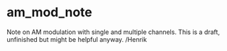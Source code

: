 # am_mod_note
Note on AM modulation with single and multiple channels.
This is a draft, unfinished but might be helpful anyway.
/Henrik
